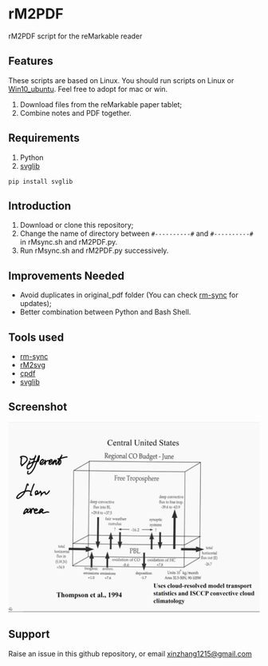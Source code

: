 # rM2PDF

rM2PDF script for the reMarkable reader

## Features

These scripts are based on Linux. You should run scripts on Linux or [Win10_ubuntu](https://www.howtogeek.com/249966/how-to-install-and-use-the-linux-bash-shell-on-windows-10/). Feel free to adopt for mac or win.

1. Download files from the reMarkable paper tablet;
2. Combine notes and PDF together.

## Requirements

1. Python
2. [svglib](https://github.com/deeplook/svglib)
```
pip install svglib
```

## Introduction

1. Download or clone this repository;
2. Change the name of directory between `#----------#` and `#----------#` in rMsync.sh and rM2PDF.py.
3. Run rMsync.sh and rM2PDF.py successively.

## Improvements Needed

* Avoid duplicates in original_pdf folder (You can check [rm-sync](https://github.com/simonschllng/rm-sync) for updates);
* Better combination between Python and Bash Shell.

## Tools used

* [rm-sync](https://github.com/simonschllng/rm-sync)
* [rM2svg](https://github.com/reHackable/maxio/tree/master/tools)
* [cpdf](https://github.com/coherentgraphics/cpdf-binaries)
* [svglib](https://github.com/deeplook/svglib)

## Screenshot

![rM](https://github.com/zxdawn/rM2PDF/blob/master/rM_screenshot.png?raw=true)

## Support

Raise an issue in this github repository, or email xinzhang1215@gmail.com
